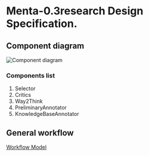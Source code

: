 # Menta-0.3research Design Specification.

## <a name="Component_diagram">Component diagram</a>

![Component diagram](https://github.com/menta/menta-0.3/raw/master/doc/informal/uml/images/AIVComponent.png)

### Components list

 1. Selector
 1. Critics
 1. Way2Think
 1. PreliminaryAnnotator
 1. KnowledgeBaseAnnotator

## General workflow

[Workflow Model](https://github.com/menta/menta-0.3/blob/master/doc/informal/perceiving-modelling.md#Approximate_workflow)
